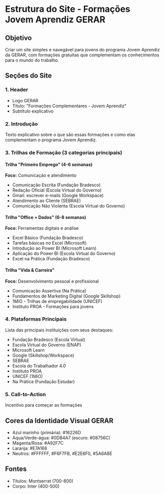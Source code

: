 # Estrutura do Site - Formações Jovem Aprendiz GERAR

## Objetivo
Criar um site simples e navegável para jovens do programa Jovem Aprendiz da GERAR, com formações gratuitas que complementam os conhecimentos para o mundo do trabalho.

## Seções do Site

### 1. Header
- Logo GERAR
- Título: "Formações Complementares - Jovem Aprendiz"
- Subtítulo explicativo

### 2. Introdução
Texto explicativo sobre o que são essas formações e como elas complementam o programa Jovem Aprendiz.

### 3. Trilhas de Formação (3 categorias principais)

#### Trilha "Primeiro Emprego" (4-6 semanas)
**Foco:** Comunicação e atendimento
- Comunicação Escrita (Fundação Bradesco)
- Redação Oficial (Escola Virtual do Governo)
- Gmail: escrever e-mails (Google Workspace)
- Atendimento ao Cliente (SEBRAE)
- Comunicação Não Violenta (Escola Virtual do Governo)

#### Trilha "Office + Dados" (6-8 semanas)
**Foco:** Ferramentas digitais e análise
- Excel Básico (Fundação Bradesco)
- Tarefas básicas no Excel (Microsoft)
- Introdução ao Power BI (Microsoft Learn)
- Aplicação do Power BI (Escola Virtual do Governo)
- Excel na Prática (Fundação Bradesco)

#### Trilha "Vida & Carreira"
**Foco:** Desenvolvimento pessoal e profissional
- Comunicação Assertiva (Na Prática)
- Fundamentos de Marketing Digital (Google Skillshop)
- 1MiO - Trilhas de empregabilidade (UNICEF)
- Instituto PROA - Formações para jovens

### 4. Plataformas Principais
Lista das principais instituições com seus destaques:
- Fundação Bradesco (Escola Virtual)
- Escola Virtual do Governo (ENAP)
- Microsoft Learn
- Google (Skillshop/Workspace)
- SEBRAE
- Escola do Trabalhador 4.0
- Instituto PROA
- UNICEF (1MiO)
- Na Prática (Fundação Estudar)

### 5. Call-to-Action
Incentivo para começar as formações

## Cores da Identidade Visual GERAR
- Azul marinho (primária): #16226D
- Aqua/Verde-água: #0DB4A7 (escuro: #08756C)
- Magenta/Rosa: #A92F7C
- Laranja: #E7A168
- Neutros: #FFFFFF, #F6F7FB, #E2E6F0, #5A6A8E

## Fontes
- Títulos: Montserrat (700-800)
- Corpo: Inter (400-500)

